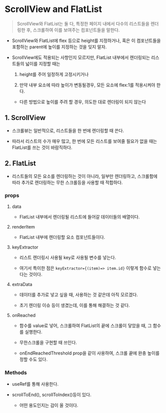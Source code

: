 # ScrollView and FlatList

> ScrollView와 FlatList는 둘 다, 특정한 페이지 내에서 다수의 리스트들을 렌더링한 후, 스크롤하여 이를 보여주는 컴포넌트들을 말한다.

- ScrollView와 FlatList에 flex 등으로 height를 지정하거나, 혹은 이 컴포넌트들을 포함하는 parent에 높이를 지정하는 것을 잊지 말자.

- ScrollView에도 적용되는 사항인지 모르지만, FlatList 내부에서 렌더링되는 리스트들의 넓이를 지정할 때는
  
  1. height를 주어 일정하게 고정시키거나
  
  2. 만약 내부 요소에 따라 높이가 변동될경우, 모든 요소에 flex:1를 적용시켜야 한다.
  - 다른 방법으로 높이를 주려 할 경우, 의도한 대로 렌더링이 되지 않는다 

## 1. ScrollView

- 스크롤뷰는 일반적으로, 리스트들을 한 번에 렌더링할 때 쓴다.

- 따라서 리스트의 수가 매우 많고, 한 번에 모든 리스트를 보여줄 필요가 없을 때는 FlatList를 쓰는 것이 바람직하다.

## 2. FlatList

- 리스트들의 모든 요소를 렌더링하는 것이 아니라, 일부만 렌더링하고, 스크롤함에 따라 추가로 렌더링하는 무한 스크롤등을 사용할 때 적합하다.

### props

1. data
   
   - FlatList 내부에서 렌더링될 리스트에 들어갈 데이터들의 배열이다.

2. renderItem
   
   - FlatList 내부에 렌더링할 요소 컴포넌트들이다.

3. keyExtractor
   
   - 리스트 렌더링시 사용될 key로 사용될 변수를 넣는다.
   
   - 여기서 특이한 점은 `keyExtractor={(item)=> item.id}` 이렇게 함수로 넣는다는 것이다.

4. extraData
   
   - 데이터를 추가로 넣고 싶을 때, 사용하는 것 같은데 아직 모르겠다.
   
   - 초기 렌더링 이슈 등이 생겼는데, 이를 통해 해결하는 것 같다.

5. onReached
   
   - 함수를 value로 넣어, 스크롤하여 FlatList의 끝에 스크롤이 닿았을 때, 그 함수를 실행한다.
   
   - 무한스크롤을 구현할 때 쓰인다.
   
   - onEndReachedThreshold prop을 같이 사용하여, 스크롤 끝에 완충 높이를 정할 수도 있다.

### Methods

- useRef를 통해 사용한다.

- scrollToEnd(), scrollToIndex()등이 있다.
  
  - 어떤 용도인지는 감이 올 것이다.
